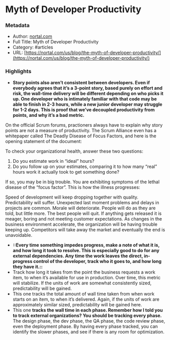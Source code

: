 # Myth of Developer Productivity

### Metadata

- Author: [nortal.com](http://nortal.com)
- Full Title: Myth of Developer Productivity
- Category: #articles
- URL: [https://nortal.com/us/blog/the-myth-of-developer-productivity/](https://nortal.com/us/blog/the-myth-of-developer-productivity/)

### Highlights

- **Story points also aren’t consistent between developers. Even if everybody agrees that it’s a 3-point story, based purely on effort and risk, the wall-time delivery will be different depending on who picks it up. One developer who is intimately familiar with that code may be able to finish in 2-3 hours, while a new junior developer may struggle for 1-2 days. This is proof that we’ve decoupled productivity from points, and why it’s a bad metric.**

On the official Scrum forums, practioners always have to explain why story points are not a measure of productivity. The Scrum Alliance even has a whitepaper called The Deadly Disease of Focus Factors, and here is the opening statement of the document:

To check your organizational health, answer these two questions:

1. Do you estimate work in “ideal” hours?
2. Do you follow up on your estimates, comparing it to how many “real” hours work it actually took to get something done?

If so, you may be in big trouble. You are exhibiting symptoms of the lethal disease of the “focus factor”. This is how the illness progresses:

Speed of development will keep dropping together with quality. Predictability will suffer. Unexpected last moment problems and delays in projects are common. Morale will deteriorate. People will do as they are told, but little more. The best people will quit. If anything gets released it is meager, boring and not meeting customer expectations. As changes in the business environment accelerate, the organization will be having trouble keeping up. Competitors will take away the market and eventually the end is unavoidable.

- **::Every time something impedes progress, make a note of what it is, and how long it took to resolve. This is especially good to do for any external dependencies. Any time the work leaves the direct, in-progress control of the developer, track who it goes to, and how long they have it.::**
- Track how long it takes from the point the business requests a work item, to when it’s available for use in production. Over time, this metric will stabilize. If the units of work are somewhat consistently sized, predictability will be gained.
- This one tracks the total amount of wall time taken from when work starts on an item, to when it’s delivered. Again, if the units of work are approximately similar sized, predictability will be gained here.
- This one **tracks the wall time in each phase. Remember how I told you to track external organizations? You should be tracking every phase.** The design phase, the dev phase, the QA phase, the code review phase, even the deployment phase. By having every phase tracked, you can identify the slower phases, and see if there is any room for optimization.

